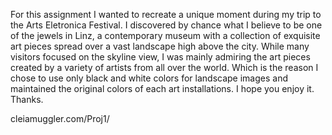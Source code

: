 For this assignment I wanted to recreate a unique moment during my trip to the Arts Eletronica Festival. I discovered by chance what I believe to be one of the jewels in Linz, a contemporary museum with a collection of exquisite art pieces spread over a vast landscape high above the city. While many visitors focused on the skyline view, I was mainly admiring the art pieces created by a variety of artists from all over the world. Which is the reason I chose to use only black and white colors for landscape images and maintained the original colors of each art installations. I hope you enjoy it. Thanks. 

cleiamuggler.com/Proj1/
